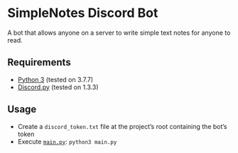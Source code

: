SimpleNotes Discord Bot
=======================

A bot that allows anyone on a server to write simple text notes for anyone to read.


## Requirements

* [Python 3](https://www.python.org) (tested on 3.7.7)
* [Discord.py](https://github.com/Rapptz/discord.py) (tested on 1.3.3)


## Usage

* Create a `discord_token.txt` file at the project’s root containing the bot’s token
* Execute [`main.py`](main.py): `python3 main.py`